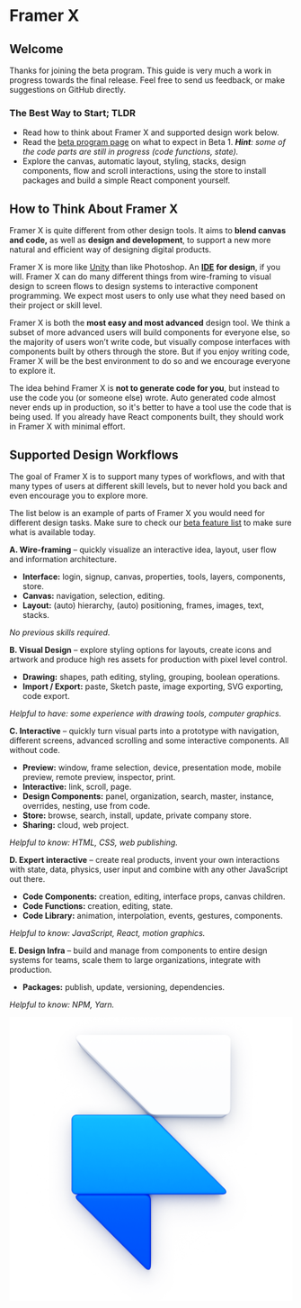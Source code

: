 # Framer X

## Welcome

Thanks for joining the beta program. This guide is very much a work in progress towards the final release. Feel free to send us feedback, or make suggestions on GitHub directly.

### The Best Way to Start; TLDR

* Read how to think about Framer X and supported design work below.
* Read the [beta program page](introduction/beta.md) on what to expect in Beta 1. _**Hint**: some of the code parts are still in progress \(code functions, state\)._
* Explore the canvas, automatic layout, styling, stacks, design components, flow and scroll interactions, using the store to install packages and build a simple React component yourself.

## How to Think About Framer X

Framer X is quite different from other design tools. It aims to **blend canvas and code,** as well as **design and development**, to support a new more natural and efficient way of designing digital products.

Framer X is more like [Unity](https://unity3d.com/unity/editor) than like Photoshop. An [**IDE**](https://en.wikipedia.org/wiki/Integrated_development_environment) **for design**, if you will. Framer X can do many different things from wire-framing to visual design to screen flows to design systems to interactive component programming. We expect most users to only use what they need based on their project or skill level.

Framer X is both the **most easy and most advanced** design tool. We think a subset of more advanced users will build components for everyone else, so the majority of users won’t write code, but visually compose interfaces with components built by others through the store. But if you enjoy writing code, Framer X will be the best environment to do so and we encourage everyone to explore it.

The idea behind Framer X is **not to generate code for you**, but instead to use the code you \(or someone else\) wrote. Auto generated code almost never ends up in production, so it's better to have a tool use the code that is being used. If you already have React components built, they should work in Framer X with minimal effort.

## Supported Design Workflows

The goal of Framer X is to support many types of workflows, and with that many types of users at different skill levels, but to never hold you back and even encourage you to explore more.

The list below is an example of parts of Framer X you would need for different design tasks. Make sure to check our [beta feature list](introduction/beta.md#beta-features) to make sure what is available today.

**A. Wire-framing**  – quickly visualize an interactive idea, layout, user flow and information architecture.

* **Interface:** login, signup, canvas, properties, tools, layers, components, store.
* **Canvas:** navigation, selection, editing.
* **Layout:** \(auto\) hierarchy, \(auto\) positioning, frames, images, text, stacks.

_No previous skills required._

**B. Visual Design** – explore styling options for layouts, create icons and artwork and produce high res assets for production with pixel level control.

* **Drawing:** shapes, path editing, styling, grouping, boolean operations.
* **Import / Export:** paste, Sketch paste, image exporting, SVG exporting, code export.

_Helpful to have: some experience with drawing tools, computer graphics._

**C. Interactive** – quickly turn visual parts into a prototype with navigation, different screens, advanced scrolling and some interactive components. All without code.

* **Preview:** window, frame selection, device, presentation mode, mobile preview, remote preview, inspector, print.
* **Interactive:** link, scroll, page.
* **Design Components:** panel, organization, search, master, instance, overrides, nesting, use from code.
* **Store:** browse, search, install, update, private company store.
* **Sharing:** cloud, web project.

_Helpful to know: HTML, CSS, web publishing._

**D. Expert interactive** – create real products, invent your own interactions with state, data, physics, user input and combine with any other JavaScript out there.

* **Code Components:** creation, editing, interface props, canvas children.
* **Code Functions:** creation, editing, state.
* **Code Library:** animation, interpolation, events, gestures, components.

_Helpful to know: JavaScript, React, motion graphics._

**E. Design Infra** – build and manage from components to entire design systems for teams, scale them to large organizations, integrate with production.

* **Packages:** publish, update, versioning, dependencies.

_Helpful to know: NPM, Yarn._



![](.gitbook/assets/framer%20%281%29.png)



